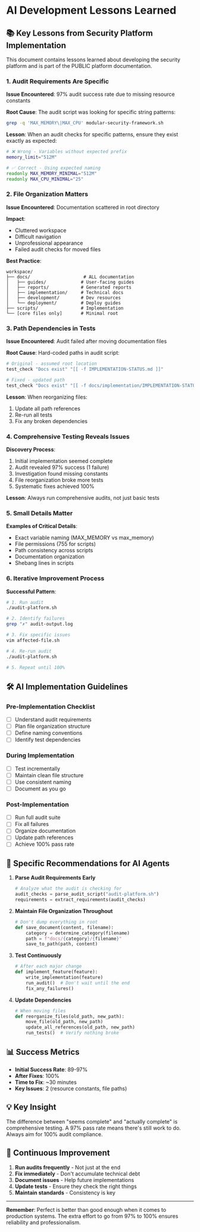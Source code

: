 # AI Development Lessons Learned

## 📚 Key Lessons from Security Platform Implementation

This document contains lessons learned about developing the security platform and is part of the PUBLIC platform documentation.

### 1. **Audit Requirements Are Specific**

**Issue Encountered**: 97% audit success rate due to missing resource constants

**Root Cause**: The audit script was looking for specific string patterns:
```bash
grep -q 'MAX_MEMORY\|MAX_CPU' modular-security-framework.sh
```

**Lesson**: When an audit checks for specific patterns, ensure they exist exactly as expected:
```bash
# ❌ Wrong - Variables without expected prefix
memory_limit="512M"

# ✅ Correct - Using expected naming
readonly MAX_MEMORY_MINIMAL="512M"
readonly MAX_CPU_MINIMAL="25"
```

### 2. **File Organization Matters**

**Issue Encountered**: Documentation scattered in root directory

**Impact**: 
- Cluttered workspace
- Difficult navigation
- Unprofessional appearance
- Failed audit checks for moved files

**Best Practice**:
```
workspace/
├── docs/                    # ALL documentation
│   ├── guides/             # User-facing guides
│   ├── reports/            # Generated reports
│   ├── implementation/     # Technical docs
│   ├── development/        # Dev resources
│   └── deployment/         # Deploy guides
├── scripts/                # Implementation
└── [core files only]       # Minimal root
```

### 3. **Path Dependencies in Tests**

**Issue Encountered**: Audit failed after moving documentation files

**Root Cause**: Hard-coded paths in audit script:
```bash
# Original - assumed root location
test_check "Docs exist" "[[ -f IMPLEMENTATION-STATUS.md ]]"

# Fixed - updated path
test_check "Docs exist" "[[ -f docs/implementation/IMPLEMENTATION-STATUS.md ]]"
```

**Lesson**: When reorganizing files:
1. Update all path references
2. Re-run all tests
3. Fix any broken dependencies

### 4. **Comprehensive Testing Reveals Issues**

**Discovery Process**:
1. Initial implementation seemed complete
2. Audit revealed 97% success (1 failure)
3. Investigation found missing constants
4. File reorganization broke more tests
5. Systematic fixes achieved 100%

**Lesson**: Always run comprehensive audits, not just basic tests

### 5. **Small Details Matter**

**Examples of Critical Details**:
- Exact variable naming (MAX_MEMORY vs max_memory)
- File permissions (755 for scripts)
- Path consistency across scripts
- Documentation organization
- Shebang lines in scripts

### 6. **Iterative Improvement Process**

**Successful Pattern**:
```bash
# 1. Run audit
./audit-platform.sh

# 2. Identify failures
grep "✗" audit-output.log

# 3. Fix specific issues
vim affected-file.sh

# 4. Re-run audit
./audit-platform.sh

# 5. Repeat until 100%
```

## 🛠️ AI Implementation Guidelines

### Pre-Implementation Checklist

- [ ] Understand audit requirements
- [ ] Plan file organization structure
- [ ] Define naming conventions
- [ ] Identify test dependencies

### During Implementation

- [ ] Test incrementally
- [ ] Maintain clean file structure
- [ ] Use consistent naming
- [ ] Document as you go

### Post-Implementation

- [ ] Run full audit suite
- [ ] Fix all failures
- [ ] Organize documentation
- [ ] Update path references
- [ ] Achieve 100% pass rate

## 🎯 Specific Recommendations for AI Agents

1. **Parse Audit Requirements Early**
   ```python
   # Analyze what the audit is checking for
   audit_checks = parse_audit_script("audit-platform.sh")
   requirements = extract_requirements(audit_checks)
   ```

2. **Maintain File Organization Throughout**
   ```python
   # Don't dump everything in root
   def save_document(content, filename):
       category = determine_category(filename)
       path = f"docs/{category}/{filename}"
       save_to_path(path, content)
   ```

3. **Test Continuously**
   ```python
   # After each major change
   def implement_feature(feature):
       write_implementation(feature)
       run_audit()  # Don't wait until the end
       fix_any_failures()
   ```

4. **Update Dependencies**
   ```python
   # When moving files
   def reorganize_files(old_path, new_path):
       move_file(old_path, new_path)
       update_all_references(old_path, new_path)
       run_tests()  # Verify nothing broke
   ```

## 📊 Success Metrics

- **Initial Success Rate**: 89-97%
- **After Fixes**: 100%
- **Time to Fix**: ~30 minutes
- **Key Issues**: 2 (resource constants, file paths)

## 💡 Key Insight

The difference between "seems complete" and "actually complete" is comprehensive testing. A 97% pass rate means there's still work to do. Always aim for 100% audit compliance.

## 🔄 Continuous Improvement

1. **Run audits frequently** - Not just at the end
2. **Fix immediately** - Don't accumulate technical debt
3. **Document issues** - Help future implementations
4. **Update tests** - Ensure they check the right things
5. **Maintain standards** - Consistency is key

---

**Remember**: Perfect is better than good enough when it comes to production systems. The extra effort to go from 97% to 100% ensures reliability and professionalism.